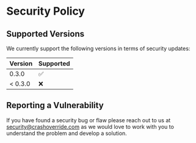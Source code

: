 # Security Policy

## Supported Versions

We currently support the following versions in terms of security updates:

| Version | Supported          |
| ------- | ------------------ |
| 0.3.0   | :white_check_mark: |
| < 0.3.0   | :x:                |

## Reporting a Vulnerability

If you have found a security bug or flaw please reach out to us at
[security@crashoverride.com](mailto:security@crashoverride.com) as
we would love to work with you to understand the problem and develop
a solution.
